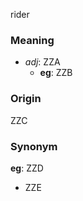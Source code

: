 rider
### Meaning
+ _adj_: ZZA
    + __eg__: ZZB

### Origin

ZZC

### Synonym

__eg__: ZZD

+ ZZE


